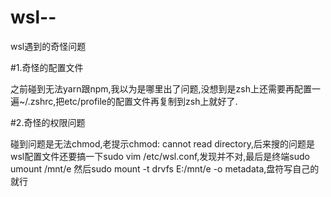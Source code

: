 # wsl--
wsl遇到的奇怪问题


#1.奇怪的配置文件

之前碰到无法yarn跟npm,我以为是哪里出了问题,没想到是zsh上还需要再配置一遍~/.zshrc,把etc/profile的配置文件再复制到zsh上就好了.


#2.奇怪的权限问题


碰到问题是无法chmod,老提示chmod: cannot read directory,后来搜的问题是wsl配置文件还要搞一下sudo vim /etc/wsl.conf,发现并不对,最后是终端sudo umount /mnt/e  然后sudo mount -t drvfs E:/mnt/e -o metadata,盘符写自己的就行
